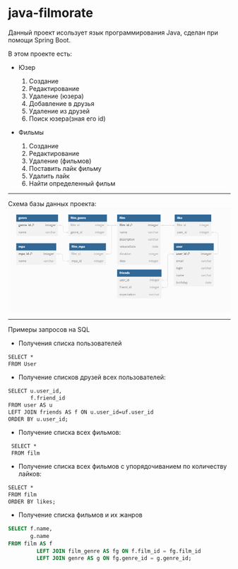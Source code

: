 # java-filmorate

Данный проект исользует язык программирования Java, сделан при помощи Spring Boot.

В этом проекте есть:

* Юзер
  1) Создание
  2) Редактирование
  3) Удаление (юзера)
  4) Добавление в друзья
  5) Удаление из друзей
  6) Поиск юзера(зная его id)

* Фильмы
  1) Создание 
  2) Редактирование
  3) Удаление (фильмов)
  4) Поставить лайк фильму
  5) Удалить лайк
  6) Найти определенный фильм


-----
Схема базы данных проекта:
![](diagram.png)

---

Примеры запросов на SQL
* Получения списка пользователей
```
SELECT *
FROM User
```

* Получение списков друзей всех пользователей:
```
SELECT u.user_id,
       f.friend_id
FROM user AS u
LEFT JOIN friends AS f ON u.user_id=uf.user_id
ORDER BY u.user_id;
```

* Получение списка всех фильмов:
```
 SELECT *
 FROM film
```

* Получение списка всех фильмов с упорядочиванием по количеству лайков:
```
SELECT *
FROM film
ORDER BY likes;
```

* Получение списка фильмов и их жанров

```sql
SELECT f.name,
       g.name
FROM film AS f
         LEFT JOIN film_genre AS fg ON f.film_id = fg.film_id
         LEFT JOIN genre AS g ON fg.genre_id = g.genre_id;
```

